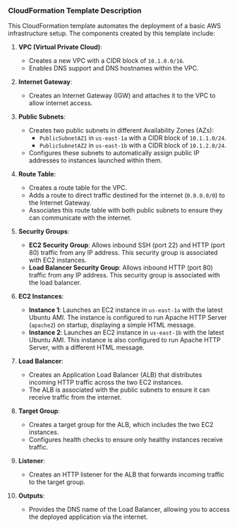 
### CloudFormation Template Description

This CloudFormation template automates the deployment of a basic AWS infrastructure setup. The components created by this template include:

1. **VPC (Virtual Private Cloud)**: 
   - Creates a new VPC with a CIDR block of `10.1.0.0/16`.
   - Enables DNS support and DNS hostnames within the VPC.

2. **Internet Gateway**:
   - Creates an Internet Gateway (IGW) and attaches it to the VPC to allow internet access.

3. **Public Subnets**:
   - Creates two public subnets in different Availability Zones (AZs):
     - `PublicSubnetAZ1` in `us-east-1a` with a CIDR block of `10.1.1.0/24`.
     - `PublicSubnetAZ2` in `us-east-1b` with a CIDR block of `10.1.2.0/24`.
   - Configures these subnets to automatically assign public IP addresses to instances launched within them.

4. **Route Table**:
   - Creates a route table for the VPC.
   - Adds a route to direct traffic destined for the internet (`0.0.0.0/0`) to the Internet Gateway.
   - Associates this route table with both public subnets to ensure they can communicate with the internet.

5. **Security Groups**:
   - **EC2 Security Group**: Allows inbound SSH (port 22) and HTTP (port 80) traffic from any IP address. This security group is associated with EC2 instances.
   - **Load Balancer Security Group**: Allows inbound HTTP (port 80) traffic from any IP address. This security group is associated with the load balancer.

6. **EC2 Instances**:
   - **Instance 1**: Launches an EC2 instance in `us-east-1a` with the latest Ubuntu AMI. The instance is configured to run Apache HTTP Server (`apache2`) on startup, displaying a simple HTML message.
   - **Instance 2**: Launches an EC2 instance in `us-east-1b` with the latest Ubuntu AMI. This instance is also configured to run Apache HTTP Server, with a different HTML message.

7. **Load Balancer**:
   - Creates an Application Load Balancer (ALB) that distributes incoming HTTP traffic across the two EC2 instances.
   - The ALB is associated with the public subnets to ensure it can receive traffic from the internet.

8. **Target Group**:
   - Creates a target group for the ALB, which includes the two EC2 instances.
   - Configures health checks to ensure only healthy instances receive traffic.

9. **Listener**:
   - Creates an HTTP listener for the ALB that forwards incoming traffic to the target group.

10. **Outputs**:
    - Provides the DNS name of the Load Balancer, allowing you to access the deployed application via the internet.

